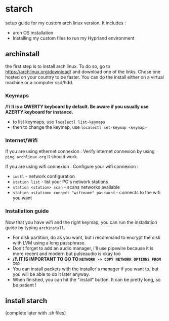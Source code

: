 # starch
setup guide for my custom arch linux version.
It includes : 
- arch OS installation
- Installing my custom files to run my Hyprland environment

## archinstall
the first step is to install arch linux. To do so, go to https://archlinux.org/download/ and download one of the links. Chose one hosted on your country to be faster.
You can do the install either on a virtual machine or a computer ssd/hdd.

### Keymaps
**/!\ It is a QWERTY keyboard by default. Be aware if you usually use AZERTY keyboard for instance.**
- to list keymaps, use `localectl list-keymaps`
- then to change the keymap, use `localectl set-keymap <keymap>`

### Internet/Wifi
If you are using ethernet connexion :
Verify internet connexion by using `ping archlinux.org`
It should work.

If you are using wifi connexion :
Configure your wifi connexion :
- `iwctl` - network configuration
- `station list` - list your PC's network stations
- `station <station> scan` - scans networks available
- `station <station> connect "wifiname" password` - connects to the wifi you want

### Installation guide

Now that you have wifi and the right keymap, you can run the installation guide by typing `archinstall`.
- For disk partition, do as you want, but i recommand to encrypt the disk with LVM using a long passphrase.
- Don't forget to add an audio manager, i'll use pipewire because it is more recent and modern but pulseaudio is okay too
- **/!\ IT IS IMPORTANT TO GO TO `NETWORK -> COPY NETWORK OPTIONS FROM ISO`**
- You can install packets with the installer's manager if you want to, but you will be able to do it later anyway.
- When finished, you can hit the "install" button. It can be pretty long, so be patient !

## install starch

(complete later with .sh files)
